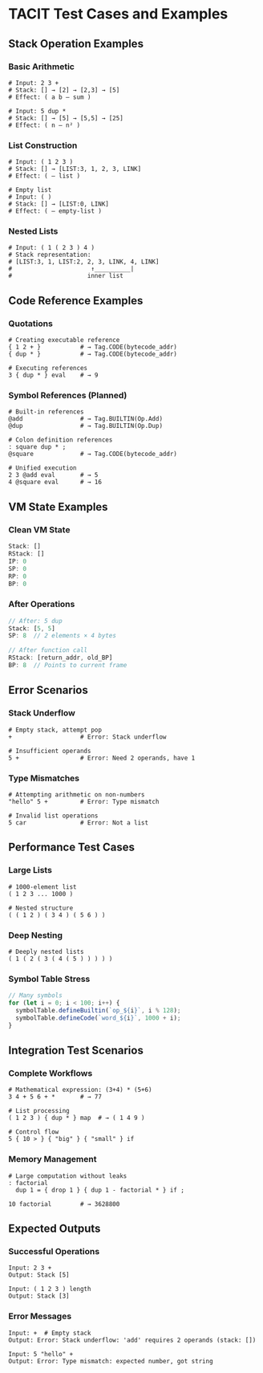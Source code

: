 # TACIT Test Cases and Examples

## Stack Operation Examples

### Basic Arithmetic
```tacit
# Input: 2 3 +
# Stack: [] → [2] → [2,3] → [5]
# Effect: ( a b — sum )

# Input: 5 dup *  
# Stack: [] → [5] → [5,5] → [25]
# Effect: ( n — n² )
```

### List Construction
```tacit
# Input: ( 1 2 3 )
# Stack: [] → [LIST:3, 1, 2, 3, LINK]
# Effect: ( — list )

# Empty list
# Input: ( )  
# Stack: [] → [LIST:0, LINK]
# Effect: ( — empty-list )
```

### Nested Lists
```tacit
# Input: ( 1 ( 2 3 ) 4 )
# Stack representation:
# [LIST:3, 1, LIST:2, 2, 3, LINK, 4, LINK]
#                      ↑__________|
#                     inner list
```

## Code Reference Examples

### Quotations
```tacit
# Creating executable reference
{ 1 2 + }           # → Tag.CODE(bytecode_addr)
{ dup * }           # → Tag.CODE(bytecode_addr)

# Executing references  
3 { dup * } eval    # → 9
```

### Symbol References (Planned)
```tacit
# Built-in references
@add                # → Tag.BUILTIN(Op.Add)
@dup                # → Tag.BUILTIN(Op.Dup)

# Colon definition references
: square dup * ;
@square             # → Tag.CODE(bytecode_addr)

# Unified execution
2 3 @add eval       # → 5
4 @square eval      # → 16
```

## VM State Examples

### Clean VM State
```typescript
Stack: []
RStack: []  
IP: 0
SP: 0
RP: 0
BP: 0
```

### After Operations
```typescript
// After: 5 dup
Stack: [5, 5]
SP: 8  // 2 elements × 4 bytes

// After function call
RStack: [return_addr, old_BP]
BP: 8  // Points to current frame
```

## Error Scenarios

### Stack Underflow
```tacit
# Empty stack, attempt pop
+                   # Error: Stack underflow

# Insufficient operands
5 +                 # Error: Need 2 operands, have 1
```

### Type Mismatches
```tacit
# Attempting arithmetic on non-numbers
"hello" 5 +         # Error: Type mismatch

# Invalid list operations
5 car               # Error: Not a list
```

## Performance Test Cases

### Large Lists
```tacit
# 1000-element list
( 1 2 3 ... 1000 )

# Nested structure
( ( 1 2 ) ( 3 4 ) ( 5 6 ) )
```

### Deep Nesting
```tacit
# Deeply nested lists
( 1 ( 2 ( 3 ( 4 ( 5 ) ) ) ) )
```

### Symbol Table Stress
```typescript
// Many symbols
for (let i = 0; i < 100; i++) {
  symbolTable.defineBuiltin(`op_${i}`, i % 128);
  symbolTable.defineCode(`word_${i}`, 1000 + i);
}
```

## Integration Test Scenarios

### Complete Workflows
```tacit
# Mathematical expression: (3+4) * (5+6)
3 4 + 5 6 + *       # → 77

# List processing
( 1 2 3 ) { dup * } map  # → ( 1 4 9 )

# Control flow
5 { 10 > } { "big" } { "small" } if
```

### Memory Management
```tacit
# Large computation without leaks
: factorial 
  dup 1 = { drop 1 } { dup 1 - factorial * } if ;

10 factorial        # → 3628800
```

## Expected Outputs

### Successful Operations
```
Input: 2 3 +
Output: Stack [5]

Input: ( 1 2 3 ) length
Output: Stack [3]
```

### Error Messages
```
Input: +  # Empty stack
Output: Error: Stack underflow: 'add' requires 2 operands (stack: [])

Input: 5 "hello" +
Output: Error: Type mismatch: expected number, got string
```
